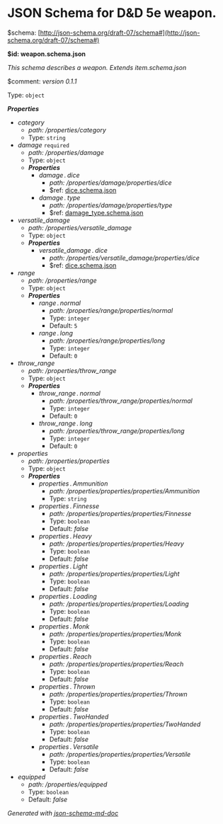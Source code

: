 # JSON Schema for D&D 5e weapon.

&#36;schema: [http://json-schema.org/draft-07/schema#](http://json-schema.org/draft-07/schema#)

<b id="weapon.schema.json">&#36;id: weapon.schema.json</b>

_This schema describes a weapon. Extends item.schema.json_

&#36;comment: _version 0.1.1_

Type: `object`

**_Properties_**

 - <i id="/properties/category">category</i>
	 - <i id="/properties/category">path: /properties/category</i>
	 - Type: `string`
 - <i id="/properties/damage">damage</i> `required`
	 - <i id="/properties/damage">path: /properties/damage</i>
	 - Type: `object`
	 - **_Properties_**
		 - <i id="/properties/damage/properties/dice">damage&thinsp;.&thinsp;dice</i>
			 - <i id="/properties/damage/properties/dice">path: /properties/damage/properties/dice</i>
			 - &#36;ref: [dice.schema.json](dice.schema.json.md)
		 - <i id="/properties/damage/properties/type">damage&thinsp;.&thinsp;type</i>
			 - <i id="/properties/damage/properties/type">path: /properties/damage/properties/type</i>
			 - &#36;ref: [damage_type.schema.json](damage_type.schema.json.md)
 - <i id="/properties/versatile_damage">versatile_damage</i>
	 - <i id="/properties/versatile_damage">path: /properties/versatile_damage</i>
	 - Type: `object`
	 - **_Properties_**
		 - <i id="/properties/versatile_damage/properties/dice">versatile_damage&thinsp;.&thinsp;dice</i>
			 - <i id="/properties/versatile_damage/properties/dice">path: /properties/versatile_damage/properties/dice</i>
			 - &#36;ref: [dice.schema.json](dice.schema.json.md)
 - <i id="/properties/range">range</i>
	 - <i id="/properties/range">path: /properties/range</i>
	 - Type: `object`
	 - **_Properties_**
		 - <i id="/properties/range/properties/normal">range&thinsp;.&thinsp;normal</i>
			 - <i id="/properties/range/properties/normal">path: /properties/range/properties/normal</i>
			 - Type: `integer`
			 - Default: `5`
		 - <i id="/properties/range/properties/long">range&thinsp;.&thinsp;long</i>
			 - <i id="/properties/range/properties/long">path: /properties/range/properties/long</i>
			 - Type: `integer`
			 - Default: `0`
 - <i id="/properties/throw_range">throw_range</i>
	 - <i id="/properties/throw_range">path: /properties/throw_range</i>
	 - Type: `object`
	 - **_Properties_**
		 - <i id="/properties/throw_range/properties/normal">throw_range&thinsp;.&thinsp;normal</i>
			 - <i id="/properties/throw_range/properties/normal">path: /properties/throw_range/properties/normal</i>
			 - Type: `integer`
			 - Default: `0`
		 - <i id="/properties/throw_range/properties/long">throw_range&thinsp;.&thinsp;long</i>
			 - <i id="/properties/throw_range/properties/long">path: /properties/throw_range/properties/long</i>
			 - Type: `integer`
			 - Default: `0`
 - <i id="/properties/properties">properties</i>
	 - <i id="/properties/properties">path: /properties/properties</i>
	 - Type: `object`
	 - **_Properties_**
		 - <i id="/properties/properties/properties/Ammunition">properties&thinsp;.&thinsp;Ammunition</i>
			 - <i id="/properties/properties/properties/Ammunition">path: /properties/properties/properties/Ammunition</i>
			 - Type: `string`
		 - <i id="/properties/properties/properties/Finnesse">properties&thinsp;.&thinsp;Finnesse</i>
			 - <i id="/properties/properties/properties/Finnesse">path: /properties/properties/properties/Finnesse</i>
			 - Type: `boolean`
			 - Default: _false_
		 - <i id="/properties/properties/properties/Heavy">properties&thinsp;.&thinsp;Heavy</i>
			 - <i id="/properties/properties/properties/Heavy">path: /properties/properties/properties/Heavy</i>
			 - Type: `boolean`
			 - Default: _false_
		 - <i id="/properties/properties/properties/Light">properties&thinsp;.&thinsp;Light</i>
			 - <i id="/properties/properties/properties/Light">path: /properties/properties/properties/Light</i>
			 - Type: `boolean`
			 - Default: _false_
		 - <i id="/properties/properties/properties/Loading">properties&thinsp;.&thinsp;Loading</i>
			 - <i id="/properties/properties/properties/Loading">path: /properties/properties/properties/Loading</i>
			 - Type: `boolean`
			 - Default: _false_
		 - <i id="/properties/properties/properties/Monk">properties&thinsp;.&thinsp;Monk</i>
			 - <i id="/properties/properties/properties/Monk">path: /properties/properties/properties/Monk</i>
			 - Type: `boolean`
			 - Default: _false_
		 - <i id="/properties/properties/properties/Reach">properties&thinsp;.&thinsp;Reach</i>
			 - <i id="/properties/properties/properties/Reach">path: /properties/properties/properties/Reach</i>
			 - Type: `boolean`
			 - Default: _false_
		 - <i id="/properties/properties/properties/Thrown">properties&thinsp;.&thinsp;Thrown</i>
			 - <i id="/properties/properties/properties/Thrown">path: /properties/properties/properties/Thrown</i>
			 - Type: `boolean`
			 - Default: _false_
		 - <i id="/properties/properties/properties/TwoHanded">properties&thinsp;.&thinsp;TwoHanded</i>
			 - <i id="/properties/properties/properties/TwoHanded">path: /properties/properties/properties/TwoHanded</i>
			 - Type: `boolean`
			 - Default: _false_
		 - <i id="/properties/properties/properties/Versatile">properties&thinsp;.&thinsp;Versatile</i>
			 - <i id="/properties/properties/properties/Versatile">path: /properties/properties/properties/Versatile</i>
			 - Type: `boolean`
			 - Default: _false_
 - <i id="/properties/equipped">equipped</i>
	 - <i id="/properties/equipped">path: /properties/equipped</i>
	 - Type: `boolean`
	 - Default: _false_

_Generated with [json-schema-md-doc](https://brianwendt.github.io/json-schema-md-doc/)_